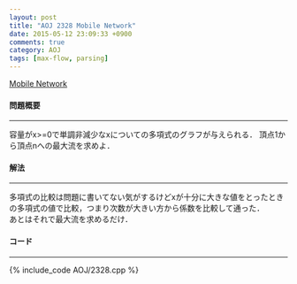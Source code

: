 ```yaml
---
layout: post
title: "AOJ 2328 Mobile Network"
date: 2015-05-12 23:09:33 +0900
comments: true
category: AOJ
tags: [max-flow, parsing]
---
```


[Mobile Network](http://judge.u-aizu.ac.jp/onlinejudge/description.jsp?id=2328)

#### 問題概要

****

容量がx>=0で単調非減少なxについての多項式のグラフが与えられる． 
頂点1から頂点nへの最大流を求めよ．

#### 解法

****

多項式の比較は問題に書いてない気がするけどxが十分に大きな値をとったときの多項式の値で比較，つまり次数が大きい方から係数を比較して通った．  
あとはそれで最大流を求めるだけ．  

#### コード

****

{% include_code AOJ/2328.cpp %}
